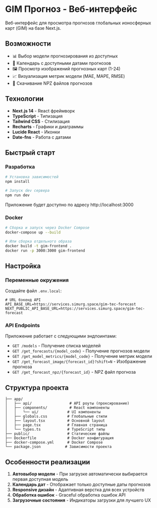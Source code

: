 # GIM Прогноз - Веб-интерфейс

Веб-интерфейс для просмотра прогнозов глобальных ионосферных карт (GIM) на базе Next.js.

## Возможности

- 📊 Выбор модели прогнозирования из доступных
- 📅 Календарь с доступными датами прогнозов  
- 🖼️ Просмотр изображений прогнозных карт (1-24)
- 📈 Визуализация метрик модели (MAE, MAPE, RMSE)
- 💾 Скачивание NPZ файлов прогнозов

## Технологии

- **Next.js 14** - React фреймворк
- **TypeScript** - Типизация
- **Tailwind CSS** - Стилизация
- **Recharts** - Графики и диаграммы
- **Lucide React** - Иконки
- **Date-fns** - Работа с датами

## Быстрый старт

### Разработка

```bash
# Установка зависимостей
npm install

# Запуск dev сервера
npm run dev
```

Приложение будет доступно по адресу http://localhost:3000

### Docker

```bash
# Сборка и запуск через Docker Compose
docker-compose up --build

# Или сборка отдельного образа
docker build -t gim-frontend .
docker run -p 3000:3000 gim-frontend
```

## Настройка

### Переменные окружения

Создайте файл `.env.local`:

```env
# URL бэкенд API
API_BASE_URL=https://services.simurg.space/gim-tec-forecast
NEXT_PUBLIC_API_BASE_URL=https://services.simurg.space/gim-tec-forecast
```

### API Endpoints

Приложение работает с следующими эндпоинтами:

- `GET /models` - Получение списка моделей
- `GET /get_forecasts/{model_code}` - Получение прогнозов модели
- `GET /get_model_metrics/{model_code}` - Получение метрик модели
- `GET /get_forecast_image/{forecast_id}?shift=N` - Изображение прогноза
- `GET /get_forecast_npz/{forecast_id}` - NPZ файл прогноза

## Структура проекта

```
├── app/
│   ├── api/                 # API роуты (проксирование)
│   ├── components/          # React компоненты
│   │   └── ui/             # UI компоненты
│   ├── globals.css         # Глобальные стили
│   ├── layout.tsx          # Основной layout
│   ├── page.tsx            # Главная страница
│   └── types.ts            # TypeScript типы
├── public/                 # Статические файлы
├── Dockerfile              # Docker конфигурация
├── docker-compose.yml      # Docker Compose
└── package.json           # Зависимости проекта
```

## Особенности реализации

1. **Автовыбор модели** - При загрузке автоматически выбирается первая доступная модель
2. **Календарь дат** - Отображает только доступные даты прогнозов
3. **Responsive дизайн** - Адаптивная верстка для всех устройств  
4. **Обработка ошибок** - Graceful обработка ошибок API
5. **Загрузочные состояния** - Индикаторы загрузки для лучшего UX 